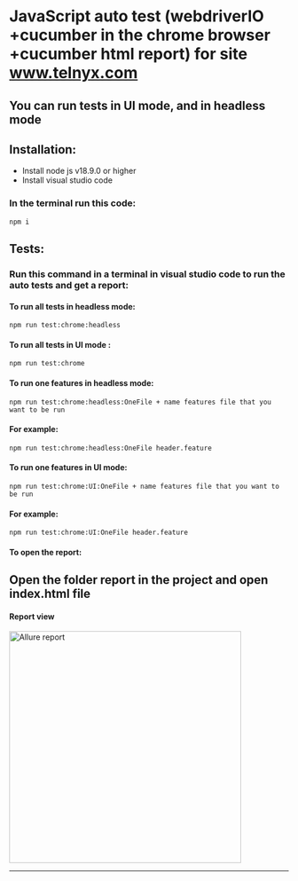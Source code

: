 # JavaScript auto test (webdriverIO +cucumber in the chrome browser +cucumber html report) for site www.telnyx.com
## You can run tests in UI mode, and in headless mode 

## Installation: 
- Install node js v18.9.0 or higher
- Install visual studio code

### In the terminal run this code:
```
npm i
```

## Tests:
### Run this command in a terminal in visual studio code to run the auto tests and get a report:

#### To run all tests in headless mode:
```
npm run test:chrome:headless
```
#### To run all tests in UI mode  :
```
npm run test:chrome
```
#### To run one features in headless mode:

```
npm run test:chrome:headless:OneFile + name features file that you want to be run
```
#### For example: 
```
npm run test:chrome:headless:OneFile header.feature
```
#### To run one features in UI mode:
```
npm run test:chrome:UI:OneFile + name features file that you want to be run
```
#### For example: 
```
npm run test:chrome:UI:OneFile header.feature
```
#### To open the report: 
Open the folder report in the project and open index.html file
---
#### Report view

<img width="418" alt="Allure report" src="https://live.staticflickr.com/65535/52457355632_d1696ae819.jpg">

---

